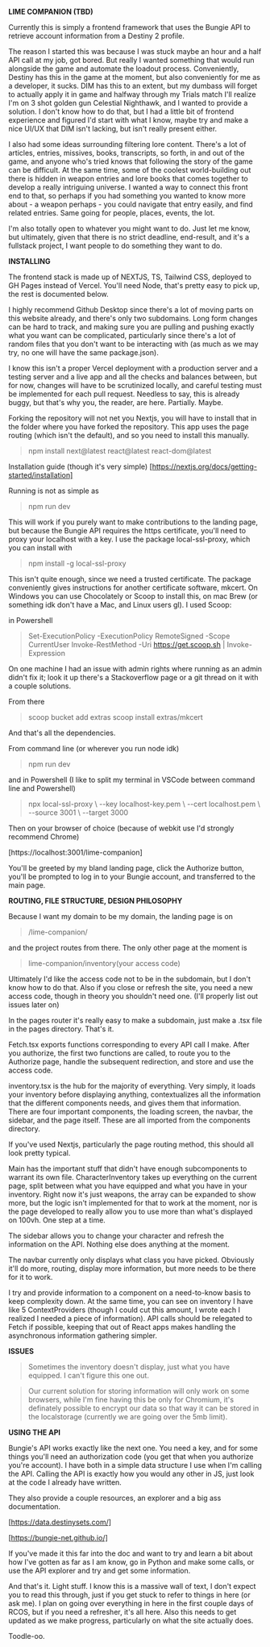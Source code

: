**LIME COMPANION (TBD)**

Currently this is simply a frontend framework that uses the Bungie API to retrieve account information from a Destiny 2 profile.

The reason I started this was because I was stuck maybe an hour and a half API call at my job, got bored. But really I wanted something that would run alongside the game and automate the loadout process. Conveniently, Destiny has this in the game at the moment, but also conveniently for me as a developer, it sucks. DIM has this to an extent, but my dumbass will forget to actually apply it in game and halfway through my Trials match I'll realize I'm on 3 shot golden gun Celestial Nighthawk, and I wanted to provide a solution. I don't know how to do that, but I had a little bit of frontend experience and figured I'd start with what I know, maybe try and make a nice UI/UX that DIM isn't lacking, but isn't really present either.

I also had some ideas surrounding filtering lore content. There's a lot of articles, entries, missives, books, transcripts, so forth, in and out of the game, and anyone who's tried knows that following the story of the game can be difficult. At the same time, some of the coolest world-building out there is hidden in weapon entries and lore books that comes together to develop a really intriguing universe. I wanted a way to connect this front end to that, so perhaps if you had something you wanted to know more about - a weapon perhaps - you could navigate that entry easily, and find related entries. Same going for people, places, events, the lot. 

I'm also totally open to whatever you might want to do. Just let me know, but ultimately, given that there is no strict deadline, end-result, and it's a fullstack project, I want people to do something they want to do. 

**INSTALLING**

The frontend stack is made up of NEXTJS, TS, Tailwind CSS, deployed to GH Pages instead of Vercel. You'll need Node, that's pretty easy to pick up, the rest is documented below.

I highly recommend Github Desktop since there's a lot of moving parts on this website already, and there's only two subdomains. Long form changes can be hard to track, and making sure you are pulling and pushing exactly what you want can be complicated, particularly since there's a lot of random files that you don't want to be interacting with (as much as we may try, no one will have the same package.json).

I know this isn't a proper Vercel deployment with a production server and a testing server and a live app and all the checks and balances between, but for now, changes will have to be scrutinized locally, and careful testing must be implemented for each pull request. Needless to say, this is already buggy, but that's why you, the reader, are here. Partially. Maybe.

Forking the repository will not net you Nextjs, you will have to install that in the folder where you have forked the repository. This app uses the page routing (which isn't the default), and so you need to install this manually. 

> npm install next@latest react@latest react-dom@latest

Installation guide (though it's very simple) [https://nextjs.org/docs/getting-started/installation]

Running is not as simple as

> npm run dev

This will work if you purely want to make contributions to the landing page, but because the Bungie API requires the https certificate, you'll need to proxy your localhost with a key. I use the package local-ssl-proxy, which you can install with 

> npm install -g local-ssl-proxy

This isn't quite enough, since we need a trusted certificate. The package conveniently gives instructions for another certificate software, mkcert. On Windows you can use Chocolately or Scoop to install this, on mac Brew (or something idk don't have a Mac, and Linux users gl). I used Scoop:

in Powershell

> Set-ExecutionPolicy -ExecutionPolicy RemoteSigned -Scope CurrentUser
> Invoke-RestMethod -Uri https://get.scoop.sh | Invoke-Expression

On one machine I had an issue with admin rights where running as an admin didn't fix it; look it up there's a Stackoverflow page or a git thread on it with a couple solutions.

From there

> scoop bucket add extras
> scoop install extras/mkcert

And that's all the dependencies.


From command line (or wherever you run node idk)

> npm run dev

and in Powershell (I like to split my terminal in VSCode between command line and Powershell)

> npx local-ssl-proxy \ --key localhost-key.pem \ --cert localhost.pem \ --source 3001 \ --target 3000

Then on your browser of choice (because of webkit use I'd strongly recommend Chrome)

[https://localhost:3001/lime-companion]

You'll be greeted by my bland landing page, click the Authorize button, you'll be prompted to log in to your Bungie account, and transferred to the main page.

**ROUTING, FILE STRUCTURE, DESIGN PHILOSOPHY**

Because I want my domain to be my domain, the landing page is on 

> /lime-companion/

and the project routes from there. The only other page at the moment is 

> lime-companion/inventory(your access code)

Ultimately I'd like the access code not to be in the subdomain, but I don't know how to do that. Also if you close or refresh the site, you need a new access code, though in theory you shouldn't need one. (I'll properly list out issues later on)

In the pages router it's really easy to make a subdomain, just make a .tsx file in the pages directory. That's it. 

Fetch.tsx exports functions corresponding to every API call I make. After you authorize, the first two functions are called, to route you to the Authorize page, handle the subsequent redirection, and store and use the access code. 

inventory.tsx is the hub for the majority of everything. Very simply, it loads your inventory before displaying anything, contextualizes all the information that the different components needs, and gives them that information. There are four important components, the loading screen, the navbar, the sidebar, and the page itself. These are all imported from the components directory.

If you've used Nextjs, particularly the page routing method, this should all look pretty typical.

Main has the important stuff that didn't have enough subcomponents to warrant its own file. CharacterInventory takes up everything on the current page, split between what you have equipped and what you have in your inventory. Right now it's just weapons, the array can be expanded to show more, but the logic isn't implemented for that to work at the moment, nor is the page developed to really allow you to use more than what's displayed on 100vh. One step at a time.

The sidebar allows you to change your character and refresh the information on the API. Nothing else does anything at the moment.

The navbar currently only displays what class you have picked. Obviously it'll do more, routing, display more information, but more needs to be there for it to work.

I try and provide information to a component on a need-to-know basis to keep complexity down. At the same time, you can see on inventory I have like 5 ContextProviders (though I could cut this amount, I wrote each I realized I needed a piece of information). API calls should be relegated to Fetch if possible, keeping that out of React apps makes handling the asynchronous information gathering simpler. 

**ISSUES**

> Sometimes the inventory doesn't display, just what you have equipped. I can't figure this one out.

> Our current solution for storing information will only work on some browsers, while I'm fine having this be only for Chromium, it's definately possible to encrypt our data so that way it can be stored in the localstorage (currently we are going over the 5mb limit).

**USING THE API**

Bungie's API works exactly like the next one. You need a key, and for some things you'll need an authorization code (you get that when you authorize you're account). I have both in a simple data structure I use when I'm calling the API. Calling the API is exactly how you would any other in JS, just look at the code I already have written.

They also provide a couple resources, an explorer and a big ass documentation.

[https://data.destinysets.com/]

[https://bungie-net.github.io/]

If you've made it this far into the doc and want to try and learn a bit about how I've gotten as far as I am know, go in Python and make some calls, or use the API explorer and try and get some information.

And that's it. Light stuff. I know this is a massive wall of text, I don't expect you to read this through, just if you get stuck to refer to things in here (or ask me). I plan on going over everything in here in the first couple days of RCOS, but if you need a refresher, it's all here. Also this needs to get updated as we make progress, particularly on what the site actually does.

Toodle-oo.
